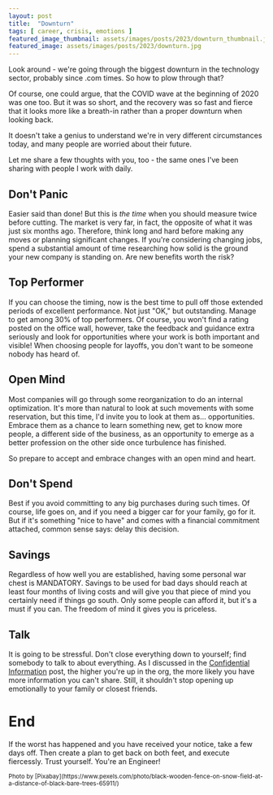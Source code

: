 ```yaml
---
layout: post
title:  "Downturn"
tags: [ career, crisis, emotions ]
featured_image_thumbnail: assets/images/posts/2023/downturn_thumbnail.jpg 
featured_image: assets/images/posts/2023/downturn.jpg
---
```


Look around - we're going through the biggest downturn in the technology sector, probably since .com times. So how to plow through that?

<!--more-->

Of course, one could argue, that the COVID wave at the beginning of 2020 was one too. But it was so short, and the recovery was so fast and fierce that it looks more like a breath-in rather than a proper downturn when looking back.

It doesn't take a genius to understand we're in very different circumstances today, and many people are worried about their future.

Let me share a few thoughts with you, too - the same ones I've been sharing with people I work with daily.

## Don't Panic

Easier said than done! But this is _the time_ when you should measure twice before cutting. The market is very far, in fact, the opposite of what it was just six months ago. Therefore, think long and hard before making any moves or planning significant changes. If you're considering changing jobs, spend a substantial amount of time researching how solid is the ground your new company is standing on. Are new benefits worth the risk?

## Top Performer

If you can choose the timing, now is the best time to pull off those extended periods of excellent performance. Not just "OK," but outstanding. Manage to get among 30% of top performers. Of course, you won't find a rating posted on the office wall, however, take the feedback and guidance extra seriously and look for opportunities where your work is both important and visible! When choosing people for layoffs, you don't want to be someone nobody has heard of.

## Open Mind

Most companies will go through some reorganization to do an internal optimization. It's more than natural to look at such movements with some reservation, but this time, I'd invite you to look at them as... opportunities. Embrace them as a chance to learn something new, get to know more people, a different side of the business, as an opportunity to emerge as a better profession on the other side once turbulence has finished.

So prepare to accept and embrace changes with an open mind and heart.

## Don't Spend

Best if you avoid committing to any big purchases during such times. Of course, life goes on, and if you need a bigger car for your family, go for it. But if it's something "nice to have" and comes with a financial commitment attached, common sense says: delay this decision.

## Savings

Regardless of how well you are established, having some personal war chest is MANDATORY. Savings to be used for bad days should reach at least four months of living costs and will give you that piece of mind you certainly need if things go south. Only some people can afford it, but it's a must if you can. The freedom of mind it gives you is priceless.

## Talk

It is going to be stressful. Don't close everything down to yourself; find somebody to talk to about everything. As I discussed in the [Confidential Information](/information-handling) post, the higher you're up in the org, the more likely you have more information you can't share. Still, it shouldn't stop opening up emotionally to your family or closest friends. 

# End

If the worst has happened and you have received your notice, take a few days off. Then create a plan to get back on both feet, and execute fiercessly. Trust yourself. You're an Engineer!

<small>
  Photo by [Pixabay](https://www.pexels.com/photo/black-wooden-fence-on-snow-field-at-a-distance-of-black-bare-trees-65911/)
</small>